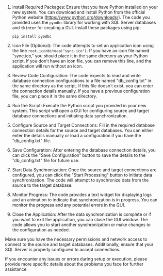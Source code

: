 

1. Install Required Packages:
   Ensure that you have Python installed on your new system. You can download and install Python from the official Python website (https://www.python.org/downloads/). The code you provided uses the `pyodbc` library for working with SQL Server databases and `tkinter` for creating a GUI. Install these packages using pip:

   ```
   pip install pyodbc
   ```

2. Icon File (Optional):
   The code attempts to set an application icon using the line `root.iconbitmap("sync.ico")`. If you have an icon file named "sync.ico," you should place it in the same directory as your Python script. If you don't have an icon file, you can remove this line, and the application will run without an icon.

3. Review Code Configuration:
   The code expects to read and write database connection configurations to a file named "db_config.txt" in the same directory as the script. If this file doesn't exist, you can enter the connection details manually. If you have a previous configuration file, you can place it in the same directory.

4. Run the Script:
   Execute the Python script you provided in your new system. This script will open a GUI for configuring source and target database connections and initiating data synchronization.

5. Configure Source and Target Connections:
   Fill in the required database connection details for the source and target databases. You can either enter the details manually or load a configuration if you have the "db_config.txt" file.

6. Save Configuration:
   After entering the database connection details, you can click the "Save Configuration" button to save the details to the "db_config.txt" file for future use.

7. Start Data Synchronization:
   Once the source and target connections are configured, you can click the "Start Processing" button to initiate data synchronization. The code will attempt to synchronize data from the source to the target database.

8. Monitor Progress:
   The code provides a text widget for displaying logs and an animation to indicate that synchronization is in progress. You can monitor the progress and any potential errors in the GUI.

9. Close the Application:
   After the data synchronization is complete or if you want to exit the application, you can close the GUI window. The code allows you to start another synchronization or make changes to the configuration as needed.

Make sure you have the necessary permissions and network access to connect to the source and target databases. Additionally, ensure that your SQL Server is properly configured to accept connections.

If you encounter any issues or errors during setup or execution, please provide more specific details about the problems you face for further assistance.
